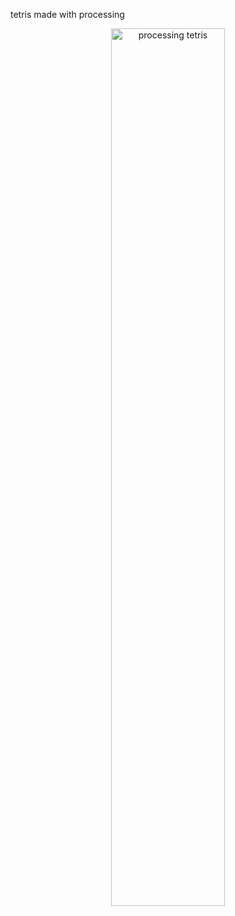 tetris made with processing
<p align="center"><img src="https://flighty.xyz/files/processsing-tetris.jpg" alt="processing tetris" width="60%"></p>

